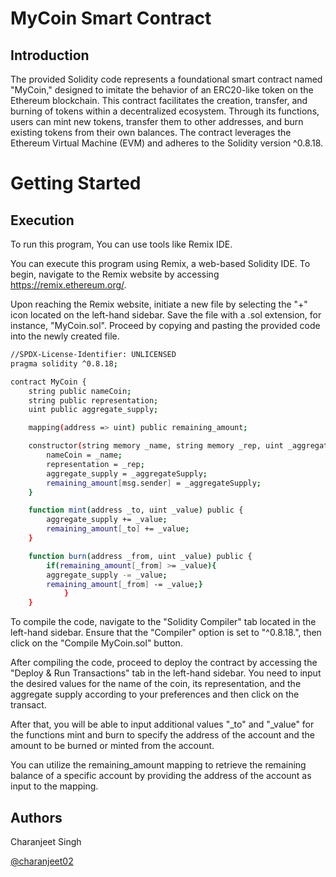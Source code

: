 # MyCoin Smart Contract




## Introduction
The provided Solidity code represents a foundational smart contract named "MyCoin," designed to imitate the behavior of an ERC20-like token on the Ethereum blockchain. This contract facilitates the creation, transfer, and burning of tokens within a decentralized ecosystem. Through its functions, users can mint new tokens, transfer them to other addresses, and burn existing tokens from their own balances. The contract leverages the Ethereum Virtual Machine (EVM) and adheres to the Solidity version ^0.8.18. 
# Getting Started
## Execution
To run this program, You can use tools like Remix IDE. 

You can execute this program using Remix, a web-based Solidity IDE. To begin, navigate to the Remix website by accessing https://remix.ethereum.org/.

Upon reaching the Remix website, initiate a new file by selecting the "+" icon located on the left-hand sidebar. Save the file with a .sol extension, for instance, "MyCoin.sol". Proceed by copying and pasting the provided code into the newly created file.

```bash
//SPDX-License-Identifier: UNLICENSED
pragma solidity ^0.8.18;

contract MyCoin {
    string public nameCoin;
    string public representation;
    uint public aggregate_supply;

    mapping(address => uint) public remaining_amount;

    constructor(string memory _name, string memory _rep, uint _aggregateSupply) {
        nameCoin = _name;
        representation = _rep;
        aggregate_supply = _aggregateSupply;
        remaining_amount[msg.sender] = _aggregateSupply;
    }

    function mint(address _to, uint _value) public {
        aggregate_supply += _value;
        remaining_amount[_to] += _value;
    }

    function burn(address _from, uint _value) public {
        if(remaining_amount[_from] >= _value){
        aggregate_supply -= _value;
        remaining_amount[_from] -= _value;}
            }
    }
```

To compile the code, navigate to the "Solidity Compiler" tab located in the left-hand sidebar. Ensure that the "Compiler" option is set to "^0.8.18.", then click on the "Compile MyCoin.sol" button.

After compiling the code, proceed to deploy the contract by accessing the "Deploy & Run Transactions" tab in the left-hand sidebar. You need to input the desired values for the name of the coin, its representation, and the aggregate supply according to your preferences and then click on the transact.

After that, you will be able to input additional values "_to" and "_value" for the functions mint and burn to specify the address of the account and the amount to be burned or minted from the account.

You can utilize the remaining_amount mapping to retrieve the remaining balance of a specific account by providing the address of the account as input to the mapping.
## Authors
Charanjeet Singh

[@charanjeet02](https://www.github.com/charanjeet02)
